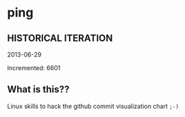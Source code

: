 # ping

## HISTORICAL ITERATION
2013-06-29

Incremented: 6601

## What is this?? 
Linux skills to hack the github commit visualization chart `;-)`
